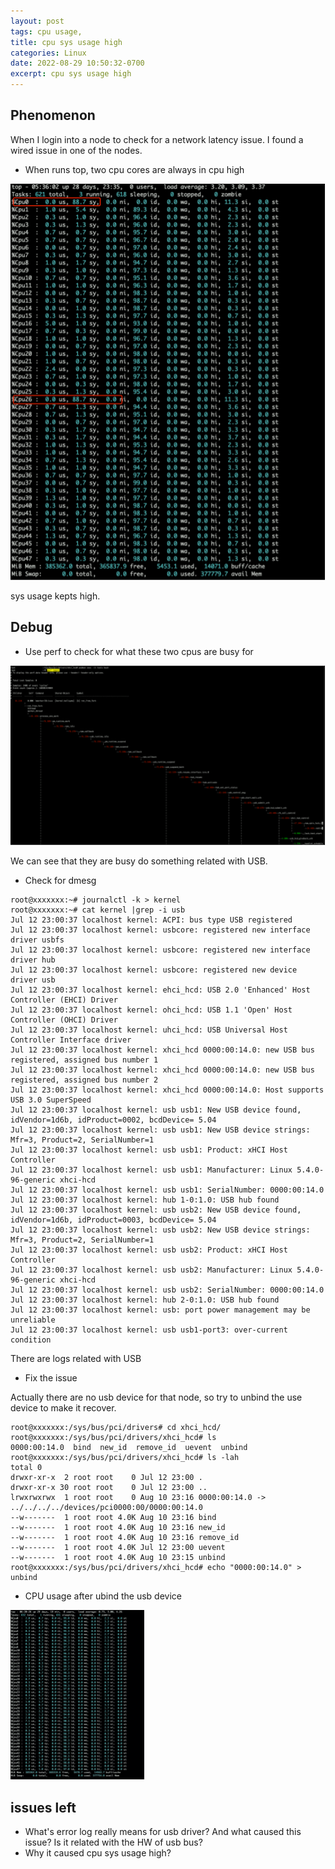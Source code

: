 ```yaml
---
layout: post
tags: cpu usage, 
title: cpu sys usage high
categories: Linux
date: 2022-08-29 10:50:32-0700
excerpt: cpu sys usage high
---
```


## Phenomenon
When I login into a node to check for a network latency issue. I found a wired issue in one of the nodes. 

* When runs top, two cpu cores are always in cpu high

![](/assets/2022-08-29-cpu-sys-high-cpu-top-busy.png)

sys usage kepts high.

## Debug
* Use perf to check for what these two cpus are busy for

![](/assets/2022-08-29-cpu-sys-high-perf-report.png)

We can see that they are busy do something related with USB.

* Check for dmesg 

```
root@xxxxxxx:~# journalctl -k > kernel
root@xxxxxxx:~# cat kernel |grep -i usb
Jul 12 23:00:37 localhost kernel: ACPI: bus type USB registered
Jul 12 23:00:37 localhost kernel: usbcore: registered new interface driver usbfs
Jul 12 23:00:37 localhost kernel: usbcore: registered new interface driver hub
Jul 12 23:00:37 localhost kernel: usbcore: registered new device driver usb
Jul 12 23:00:37 localhost kernel: ehci_hcd: USB 2.0 'Enhanced' Host Controller (EHCI) Driver
Jul 12 23:00:37 localhost kernel: ohci_hcd: USB 1.1 'Open' Host Controller (OHCI) Driver
Jul 12 23:00:37 localhost kernel: uhci_hcd: USB Universal Host Controller Interface driver
Jul 12 23:00:37 localhost kernel: xhci_hcd 0000:00:14.0: new USB bus registered, assigned bus number 1
Jul 12 23:00:37 localhost kernel: xhci_hcd 0000:00:14.0: new USB bus registered, assigned bus number 2
Jul 12 23:00:37 localhost kernel: xhci_hcd 0000:00:14.0: Host supports USB 3.0 SuperSpeed
Jul 12 23:00:37 localhost kernel: usb usb1: New USB device found, idVendor=1d6b, idProduct=0002, bcdDevice= 5.04
Jul 12 23:00:37 localhost kernel: usb usb1: New USB device strings: Mfr=3, Product=2, SerialNumber=1
Jul 12 23:00:37 localhost kernel: usb usb1: Product: xHCI Host Controller
Jul 12 23:00:37 localhost kernel: usb usb1: Manufacturer: Linux 5.4.0-96-generic xhci-hcd
Jul 12 23:00:37 localhost kernel: usb usb1: SerialNumber: 0000:00:14.0
Jul 12 23:00:37 localhost kernel: hub 1-0:1.0: USB hub found
Jul 12 23:00:37 localhost kernel: usb usb2: New USB device found, idVendor=1d6b, idProduct=0003, bcdDevice= 5.04
Jul 12 23:00:37 localhost kernel: usb usb2: New USB device strings: Mfr=3, Product=2, SerialNumber=1
Jul 12 23:00:37 localhost kernel: usb usb2: Product: xHCI Host Controller
Jul 12 23:00:37 localhost kernel: usb usb2: Manufacturer: Linux 5.4.0-96-generic xhci-hcd
Jul 12 23:00:37 localhost kernel: usb usb2: SerialNumber: 0000:00:14.0
Jul 12 23:00:37 localhost kernel: hub 2-0:1.0: USB hub found
Jul 12 23:00:37 localhost kernel: usb: port power management may be unreliable
Jul 12 23:00:37 localhost kernel: usb usb1-port3: over-current condition

```

There are logs related with USB

* Fix the issue

Actually there are no usb device for that node, so try to unbind the use device to make it recover.

```
root@xxxxxxx:/sys/bus/pci/drivers# cd xhci_hcd/
root@xxxxxxx:/sys/bus/pci/drivers/xhci_hcd# ls
0000:00:14.0  bind  new_id  remove_id  uevent  unbind
root@xxxxxxx:/sys/bus/pci/drivers/xhci_hcd# ls -lah
total 0
drwxr-xr-x  2 root root    0 Jul 12 23:00 .
drwxr-xr-x 30 root root    0 Jul 12 23:00 ..
lrwxrwxrwx  1 root root    0 Aug 10 23:16 0000:00:14.0 -> ../../../../devices/pci0000:00/0000:00:14.0
--w-------  1 root root 4.0K Aug 10 23:16 bind
--w-------  1 root root 4.0K Aug 10 23:16 new_id
--w-------  1 root root 4.0K Aug 10 23:16 remove_id
--w-------  1 root root 4.0K Jul 12 23:00 uevent
--w-------  1 root root 4.0K Aug 10 23:15 unbind
root@xxxxxxx:/sys/bus/pci/drivers/xhci_hcd# echo "0000:00:14.0" > unbind

```

* CPU usage after ubind the usb device

![](/assets/2022-08-29-cpu-sys-high-cpu-usage-normal.png)

## issues left
* What's error log really means for usb driver? And what caused this issue? Is it related with the HW of usb bus?
* Why it caused cpu sys usage high? 
